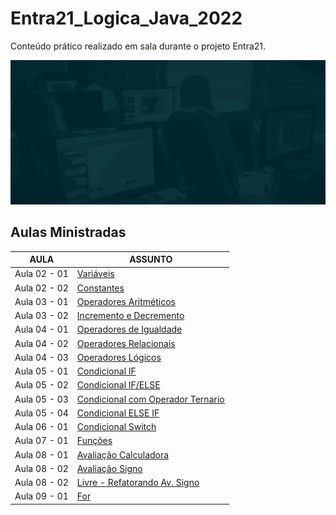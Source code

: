 # Entra21_Logica_Java_2022
Conteúdo prático realizado em sala durante o projeto Entra21.

![Gif Entra21](./gif/entra21.gif)

## Aulas Ministradas

| AULA | ASSUNTO |
|------|---------|
|Aula 02 - 01|[Variáveis](./Aula02%20-%2001%20-%20Variaveis/)
|Aula 02 - 02|[Constantes](./Aula02%20-%2002%20-%20Constantes/)
|Aula 03 - 01|[Operadores Aritméticos](./Aula03%20-%2001%20-%20OperadoresAritimeticos/)
|Aula 03 - 02|[Incremento e Decremento](./Aula03%20-%2002%20-%20IncrementoDecremento/)
|Aula 04 - 01|[Operadores de Igualdade](./Aula04%20-%2001%20-%20OperadoresDeIgualdade/)
|Aula 04 - 02|[Operadores Relacionais](./Aula04%20-%2002%20-%20OperadoresRelacionais/)
|Aula 04 - 03|[Operadores Lógicos](./Aula04%20-%2003%20-%20OperadoresLogicos/)
|Aula 05 - 01|[Condicional IF](./Aula05%20-%2001%20-%20If/)
|Aula 05 - 02|[Condicional IF/ELSE](./Aula05%20-%2002%20-%20ifElse/)
|Aula 05 - 03|[Condicional com Operador Ternario](./Aula05%20-%2003%20-%20operadorTernario/)
|Aula 05 - 04|[Condicional ELSE IF](./Aula05%20-%2004%20-%20elseIf/)
|Aula 06 - 01|[Condicional Switch](./Aula06%20-%2001%20-%20switch/)
|Aula 07 - 01|[Funções](./Aula07%20-%2001%20-%20Funcoes/)
|Aula 08 - 01|[Avaliação Calculadora](./Aula08%20-%20AvaliacaoCalculadora/)
|Aula 08 - 02|[Avaliação Signo](./Aula08%20-%20AvaliacaoSigno/)
|Aula 08 - 02|[Livre - Refatorando Av. Signo](./Aula08%20-%20AvaliacaoSigno/)
|Aula 09 - 01|[For](./Aula09%20-%2001%20-%20For/)